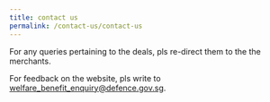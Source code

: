 ```yaml
---
title: contact us
permalink: /contact-us/contact-us
---
```



For any queries pertaining to the deals, pls re-direct them to the the merchants.

For feedback on the website, pls write to welfare_benefit_enquiry@defence.gov.sg.
